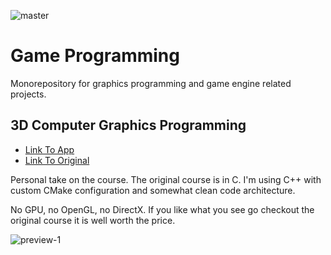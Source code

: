 ![master](https://github.com/developer239/game-programming/actions/workflows/ci.yml/badge.svg)

# Game Programming

Monorepository for graphics programming and game engine related projects.

## 3D Computer Graphics Programming

- [Link To App](/src/apps/graphics-programming)
- [Link To Original](https://pikuma.com/courses/learn-3d-computer-graphics-programming)

Personal take on the course. The original course is in C. I'm using C++ with custom CMake configuration and somewhat clean code architecture.

No GPU, no OpenGL, no DirectX. If you like what you see go checkout the original course it is well worth the price.

![preview-1](/docs/preview-1.gif)
